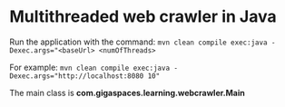 # Multithreaded web crawler in Java

Run the application with the command:
`mvn clean compile exec:java -Dexec.args="<baseUrl> <numOfThreads>`

For example:
`mvn clean compile exec:java -Dexec.args="http://localhost:8080 10"`


The main class is **com.gigaspaces.learning.webcrawler.Main**